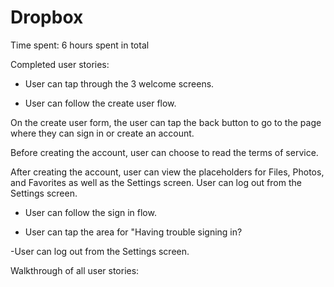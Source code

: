 # Dropbox
Time spent: 6 hours spent in total

Completed user stories:

- User can tap through the 3 welcome screens.

- User can follow the create user flow.

On the create user form, the user can tap the back button to go to the page where they can sign in or create an account.

Before creating the account, user can choose to read the terms of service.

After creating the account, user can view the placeholders for Files, Photos, and Favorites as well as the Settings screen.
User can log out from the Settings screen.

- User can follow the sign in flow.

- User can tap the area for "Having trouble signing in?

-User can log out from the Settings screen.

Walkthrough of all user stories:


